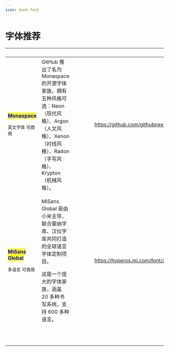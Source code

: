 ```yaml
---
icon: book-font
---
```


# 字体推荐



<table data-column-title-hidden data-view="cards"><thead><tr><th></th><th></th><th></th><th data-hidden data-type="content-ref"></th><th data-hidden data-type="content-ref"></th><th data-hidden data-type="files"></th><th data-hidden data-card-target data-type="content-ref"></th><th data-hidden data-card-cover data-type="files"></th><th data-hidden data-type="files"></th><th data-hidden><select></select></th><th data-hidden data-type="rating" data-max="5"></th><th data-hidden data-type="files"></th><th data-hidden data-type="rating" data-max="5"></th><th data-hidden data-type="content-ref"></th><th data-hidden data-type="files"></th><th data-hidden data-type="users" data-multiple></th><th data-hidden><select></select></th><th data-hidden data-type="users" data-multiple></th><th data-hidden data-type="checkbox"></th></tr></thead><tbody><tr><td><p><mark style="color:blue;"><strong>Monaspace</strong></mark></p><p><code>英文字体</code> <code>可商用</code></p></td><td>GitHub 推出了名为 Monaspace 的开源字体家族，拥有五种风格可选：Neon（现代风格）、Argon（人文风格）、Xenon（衬线风格）、Radon（手写风格）、Krypton（机械风格）。</td><td></td><td></td><td></td><td></td><td><a href="https://github.com/githubnext/monaspace">https://github.com/githubnext/monaspace</a></td><td><a href="../../.gitbook/assets/5ad38bb33425c9c4992e8a89bb9c45d.png">5ad38bb33425c9c4992e8a89bb9c45d.png</a></td><td></td><td></td><td>null</td><td></td><td>4</td><td></td><td></td><td></td><td></td><td></td><td>false</td></tr><tr><td><p><mark style="color:blue;"><strong>MiSans Global</strong></mark></p><p><code>多语言</code> <code>可商用</code></p></td><td><p>MiSans Global 是由小米主导，联合蒙纳字库、汉仪字库共同打造的全球语言字体定制项目。</p><p>这是一个庞大的字体家族，涵盖 20 多种书写系统，支持 600 多种语言。</p></td><td></td><td></td><td></td><td></td><td><a href="https://hyperos.mi.com/font/zh/">https://hyperos.mi.com/font/zh/</a></td><td><a href="../../.gitbook/assets/b42878132e2124d96ad6296af6d1d8e.png">b42878132e2124d96ad6296af6d1d8e.png</a></td><td></td><td></td><td>null</td><td></td><td>null</td><td></td><td></td><td></td><td></td><td></td><td>false</td></tr><tr><td></td><td></td><td></td><td></td><td></td><td></td><td></td><td></td><td></td><td></td><td>null</td><td></td><td>null</td><td></td><td></td><td></td><td></td><td></td><td>false</td></tr><tr><td></td><td></td><td></td><td></td><td></td><td></td><td></td><td></td><td></td><td></td><td>5</td><td></td><td>5</td><td></td><td></td><td></td><td></td><td></td><td>false</td></tr></tbody></table>


